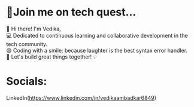 # **🚀Join me on tech quest...** 
👋 Hi there! I'm Vedika,  
💻 Dedicated to continuous learning and collaborative development in the tech community.  
😄 Coding with a smile: because laughter is the best syntax error handler.   
💪 Let's build great things together! 💡  

# Socials: 
LinkedIn(https://www.linkedin.com/in/vedikaambadkar6849)


